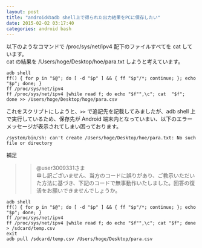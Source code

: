 ```yaml
---
layout: post
title: "androidのadb shell上で得られた出力結果をPCに保存したい"
date: 2015-02-02 03:17:40
categories: android bash
---
```

<p>以下のようなコマンドで /proc/sys/net/ipv4 配下のファイルすべてを cat しています。<br>
cat の結果を /Users/hoge/Desktop/hoe/para.txt しようと考えています。</p>

<pre><code>adb shell
ff() { for p in "$@"; do [ -d "$p" ] &amp;&amp; { ff "$p"/*; continue; }; echo "$p"; done; }
ff /proc/sys/net/ipv4
ff /proc/sys/net/ipv4 |while read f; do echo "$f"",\c"; cat  "$f"; done &gt;&gt; /Users/hoge/Desktop/hoge/para.csv
</code></pre>

<p>これをスクリプトにしようと、<code>&gt;&gt;</code> で追記先を記載してみましたが、adb shell 上で実行しているため、保存先が Android 端末内となっていまい、以下のエラーメッセージが表示されてしまい困っております。</p>

<pre><code>/system/bin/sh: can't create /Users/hoge/Desktop/hoe/para.txt: No such file or directory
</code></pre>

<p>補足</p>

<blockquote>
  <blockquote>
    <p>@user3009331さま<br>
    申し訳ございません、当方のコードに誤りがあり、ご教示いただいた方法に基づき、下記のコードで無事動作いたしました。回答の復活をお願いできませんでしょうか。</p>
  </blockquote>
</blockquote>

<pre><code>adb shell
ff() { for p in "$@"; do [ -d "$p" ] &amp;&amp; { ff "$p"/*; continue; }; echo "$p"; done; }
ff /proc/sys/net/ipv4
ff /proc/sys/net/ipv4 |while read f; do echo "$f"",\c"; cat "$f"; done &gt; /sdcard/temp.csv
exit
adb pull /sdcard/temp.csv /Users/hoge/Desktop/para.csv
</code></pre>

